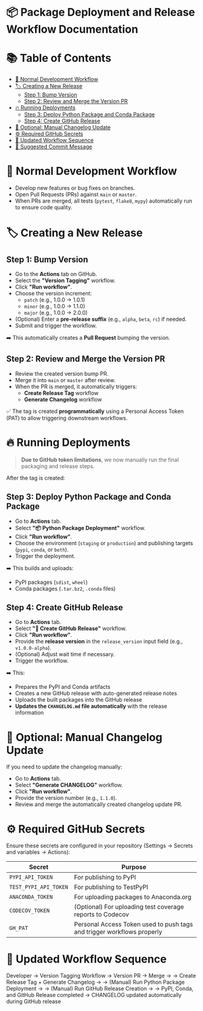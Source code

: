 # 📦 Package Deployment and Release Workflow Documentation

# 📚 Table of Contents

- [🚀 Normal Development Workflow](#-normal-development-workflow)
- [🏷️ Creating a New Release](#️-creating-a-new-release)
  - [Step 1: Bump Version](#step-1-bump-version)
  - [Step 2: Review and Merge the Version PR](#step-2-review-and-merge-the-version-pr)
- [🔥 Running Deployments](#-running-deployments)
  - [Step 3: Deploy Python Package and Conda Package](#step-3-deploy-python-package-and-conda-package)
  - [Step 4: Create GitHub Release](#step-4-create-github-release)
- [📝 Optional: Manual Changelog Update](#-optional-manual-changelog-update)
- [⚙️ Required GitHub Secrets](#️-required-github-secrets)
- [🔄 Updated Workflow Sequence](#-updated-workflow-sequence)
- [📝 Suggested Commit Message](#-suggested-commit-message)


# 🚀 Normal Development Workflow

- Develop new features or bug fixes on branches.
- Open Pull Requests (PRs) against `main` or `master`.
- When PRs are merged, all tests (`pytest`, `flake8`, `mypy`) automatically run to ensure code quality.

# 🏷️ Creating a New Release

## Step 1: Bump Version

- Go to the **Actions** tab on GitHub.
- Select the **"Version Tagging"** workflow.
- Click **"Run workflow"**.
- Choose the version increment:
  - `patch` (e.g., 1.0.0 → 1.0.1)
  - `minor` (e.g., 1.0.0 → 1.1.0)
  - `major` (e.g., 1.0.0 → 2.0.0)
- (Optional) Enter a **pre-release suffix** (e.g., `alpha`, `beta`, `rc`) if needed.
- Submit and trigger the workflow.

➡️ This automatically creates a **Pull Request** bumping the version.

## Step 2: Review and Merge the Version PR

- Review the created version bump PR.
- Merge it into `main` or `master` after review.
- When the PR is merged, it automatically triggers:
  - **Create Release Tag** workflow
  - **Generate Changelog** workflow

✅ The tag is created **programmatically** using a Personal Access Token (PAT) to allow triggering downstream workflows.

# 🔥 Running Deployments

> **Due to GitHub token limitations**, we now manually run the final packaging and release steps.

After the tag is created:

## Step 3: Deploy Python Package and Conda Package

- Go to **Actions** tab.
- Select **"📦 Python Package Deployment"** workflow.
- Click **"Run workflow"**.
- Choose the environment (`staging` or `production`) and publishing targets (`pypi`, `conda`, or `both`).
- Trigger the deployment.

➡️ This builds and uploads:

- PyPI packages (`sdist`, `wheel`)
- Conda packages (`.tar.bz2`, `.conda` files)

## Step 4: Create GitHub Release

- Go to **Actions** tab.
- Select **"🚀 Create GitHub Release"** workflow.
- Click **"Run workflow"**.
- Provide the **release version** in the `release_version` input field (e.g., `v1.0.0-alpha`).
- (Optional) Adjust wait time if necessary.
- Trigger the workflow.

➡️ This:

- Prepares the PyPI and Conda artifacts
- Creates a new GitHub release with auto-generated release notes
- Uploads the built packages into the GitHub release
- **Updates the `CHANGELOG.md` file automatically** with the release information

# 📝 Optional: Manual Changelog Update

If you need to update the changelog manually:

- Go to **Actions** tab.
- Select **"Generate CHANGELOG"** workflow.
- Click **"Run workflow"**.
- Provide the version number (e.g., `1.1.0`).
- Review and merge the automatically created changelog update PR.

# ⚙️ Required GitHub Secrets

Ensure these secrets are configured in your repository (Settings → Secrets and variables → Actions):

| Secret             | Purpose                                          |
|--------------------|--------------------------------------------------|
| `PYPI_API_TOKEN`    | For publishing to PyPI                           |
| `TEST_PYPI_API_TOKEN` | For publishing to TestPyPI                     |
| `ANACONDA_TOKEN`    | For uploading packages to Anaconda.org           |
| `CODECOV_TOKEN`     | (Optional) For uploading test coverage reports to Codecov |
| `GH_PAT`            | Personal Access Token used to push tags and trigger workflows properly |

# 🔄 Updated Workflow Sequence

Developer → Version Tagging Workflow → Version PR → Merge →
    → Create Release Tag + Generate Changelog →
    → (Manual) Run Python Package Deployment →
    → (Manual) Run GitHub Release Creation →
    → PyPI, Conda, and GitHub Release completed
    → CHANGELOG updated automatically during GitHub release